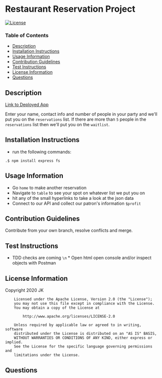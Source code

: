 # Restaurant Reservation Project 
[![License](https://img.shields.io/badge/License-Apache%202.0-blue.svg)](https://opensource.org/licenses/Apache-2.0)
### Table of Contents
  * [Description](#description)
  * [Installation Instructions](#installation-instructions)
  * [Usage Information](#usage-information)
  * [Contribution Guidelines](#contribution-guidelines)
  * [Test Instructions](#test-instructions)
  * [License Information](#license-information)
  * [Questions](#Questions)

 ## Description 
[Link to Deployed App](http://52.165.238.41/)

Enter your name, contact info and number of people in your party and we'll put you on the `reservations` list.  If there are more than `5` people in the `reservations` list then we'll put you on the `waitlist`.

 ## Installation Instructions 

* run the following commands:

```
.$ npm install express fs
```

 ## Usage Information 
 
* Go `home` to make another reservation
* Navigate to `table` to see your spot on whatever list we put you on 
* hit any of the small hyperlinks to take a look at the json data
* Connect to our API and collect our patron's information
```$profit```

 ## Contribution Guidelines 

Contribute from your own branch, resolve conflicts and merge.

 ## Test Instructions 

* TDD checks are coming `\n` * Open html open console and/or inspect objects with Postman

## License Information
Copyright 2020 JK

        Licensed under the Apache License, Version 2.0 (the "License");
        you may not use this file except in compliance with the License.
        You may obtain a copy of the License at
     
            http://www.apache.org/licenses/LICENSE-2.0
     
        Unless required by applicable law or agreed to in writing, software
        distributed under the License is distributed on an "AS IS" BASIS,
        WITHOUT WARRANTIES OR CONDITIONS OF ANY KIND, either express or implied.
        See the License for the specific language governing permissions and
        limitations under the License.
## Questions
